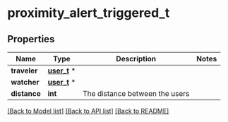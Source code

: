 # proximity_alert_triggered_t

## Properties
Name | Type | Description | Notes
------------ | ------------- | ------------- | -------------
**traveler** | [**user_t**](user.md) \* |  | 
**watcher** | [**user_t**](user.md) \* |  | 
**distance** | **int** | The distance between the users | 

[[Back to Model list]](../README.md#documentation-for-models) [[Back to API list]](../README.md#documentation-for-api-endpoints) [[Back to README]](../README.md)


